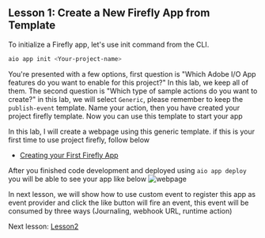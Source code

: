 ## Lesson 1: Create a New Firefly App from Template 

To initialize a Firefly app, let's use init command from the CLI.

```bash
aio app init <Your-project-name>
```

You're presented with a few options, first question is "Which Adobe I/O App features do you want to enable for this project?" In this lab, we keep all of them. The second question is "Which type of sample actions do you want to create?" in this lab, we will select `Generic`, please remember to keep the `publish-event` template.
Name your action, then you have created your project firefly template. Now you can use this template to start your app

In this lab, I will create a webpage using this generic template. if this is your first time to use project firefly, follow below
* [Creating your First Firefly App](https://github.com/AdobeDocs/project-firefly/blob/master/getting_started/first_app.md)

After you finished code development and deployed using `aio app deploy` you will be able to see your app like below
![webpage](assets/webpage.png)

In next lesson, we will show how to use custom event to register this app as event provider and click the like button 
will fire an event, this event will be consumed by three ways (Journaling, webhook URL, runtime action)

Next lesson: [Lesson2](lesson2.md)
